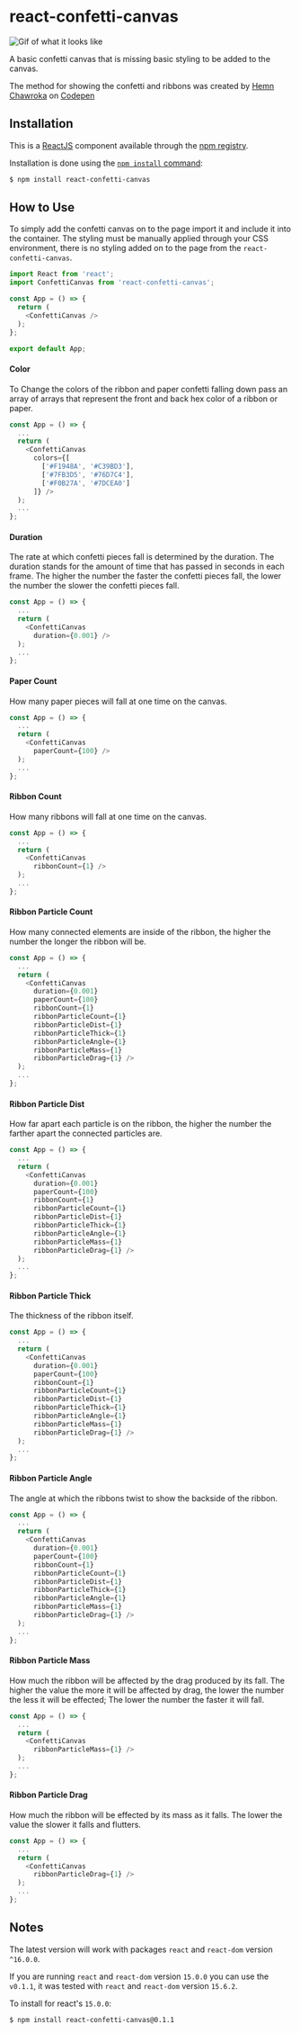 # react-confetti-canvas

![Gif of what it looks like](assets/canvas.gif)

A basic confetti canvas that is missing basic styling to be added to the canvas.

The method for showing the confetti and ribbons was created by [Hemn Chawroka](https://codepen.io/iprodev/) on [Codepen](https://codepen.io/iprodev/pen/azpWBr)

## Installation

This is a [ReactJS](https://reactjs.org/) component available through the
[npm registry](https://www.npmjs.com/).

Installation is done using the
[`npm install` command](https://docs.npmjs.com/getting-started/installing-npm-packages-locally):

```bash
$ npm install react-confetti-canvas
```

## How to Use

To simply add the confetti canvas on to the page import it and include it into the container. The styling must be manually applied through your CSS environment, there is no styling added on to the page from the `react-confetti-canvas`.

```javascript
import React from 'react';
import ConfettiCanvas from 'react-confetti-canvas';

const App = () => {
  return (
    <ConfettiCanvas />
  );
};

export default App;
```

#### Color

To Change the colors of the ribbon and paper confetti falling down pass an array of arrays that represent the front and back hex color of a ribbon or paper.

```javascript
const App = () => {
  ...
  return (
    <ConfettiCanvas
      colors={[
        ['#F1948A', '#C39BD3'],
        ['#7FB3D5', '#76D7C4'],
        ['#F0B27A', '#7DCEA0']
      ]} />
  );
  ...
};
```


#### Duration

The rate at which confetti pieces fall is determined by the duration. The duration stands for the amount of time that has passed in seconds in each frame. The higher the number the faster the confetti pieces fall, the lower the number the slower the confetti pieces fall.

```javascript
const App = () => {
  ...
  return (
    <ConfettiCanvas
      duration={0.001} />
  );
  ...
};
```

#### Paper Count

How many paper pieces will fall at one time on the canvas.

```javascript
const App = () => {
  ...
  return (
    <ConfettiCanvas
      paperCount={100} />
  );
  ...
};
```

#### Ribbon Count

How many ribbons will fall at one time on the canvas.

```javascript
const App = () => {
  ...
  return (
    <ConfettiCanvas
      ribbonCount={1} />
  );
  ...
};
```

#### Ribbon Particle Count

How many connected elements are inside of the ribbon, the higher the number the longer the ribbon will be.

```javascript
const App = () => {
  ...
  return (
    <ConfettiCanvas
      duration={0.001}
      paperCount={100}
      ribbonCount={1}
      ribbonParticleCount={1}
      ribbonParticleDist={1}
      ribbonParticleThick={1}
      ribbonParticleAngle={1}
      ribbonParticleMass={1}
      ribbonParticleDrag={1} />
  );
  ...
};
```

#### Ribbon Particle Dist

How far apart each particle is on the ribbon, the higher the number the farther apart the connected particles are.

```javascript
const App = () => {
  ...
  return (
    <ConfettiCanvas
      duration={0.001}
      paperCount={100}
      ribbonCount={1}
      ribbonParticleCount={1}
      ribbonParticleDist={1}
      ribbonParticleThick={1}
      ribbonParticleAngle={1}
      ribbonParticleMass={1}
      ribbonParticleDrag={1} />
  );
  ...
};
```

#### Ribbon Particle Thick

The thickness of the ribbon itself.

```javascript
const App = () => {
  ...
  return (
    <ConfettiCanvas
      duration={0.001}
      paperCount={100}
      ribbonCount={1}
      ribbonParticleCount={1}
      ribbonParticleDist={1}
      ribbonParticleThick={1}
      ribbonParticleAngle={1}
      ribbonParticleMass={1}
      ribbonParticleDrag={1} />
  );
  ...
};
```

#### Ribbon Particle Angle

The angle at which the ribbons twist to show the backside of the ribbon.

```javascript
const App = () => {
  ...
  return (
    <ConfettiCanvas
      duration={0.001}
      paperCount={100}
      ribbonCount={1}
      ribbonParticleCount={1}
      ribbonParticleDist={1}
      ribbonParticleThick={1}
      ribbonParticleAngle={1}
      ribbonParticleMass={1}
      ribbonParticleDrag={1} />
  );
  ...
};
```

#### Ribbon Particle Mass

How much the ribbon will be affected by the drag produced by its fall. The higher the value the more it will be affected by drag, the lower the number the less it will be effected; The lower the number the faster it will fall.

```javascript
const App = () => {
  ...
  return (
    <ConfettiCanvas
      ribbonParticleMass={1} />
  );
  ...
};
```

#### Ribbon Particle Drag

How much the ribbon will be effected by its mass as it falls. The lower the value the slower it falls and flutters.

```javascript
const App = () => {
  ...
  return (
    <ConfettiCanvas
      ribbonParticleDrag={1} />
  );
  ...
};
```


## Notes

The latest version will work with packages `react` and `react-dom` version `^16.0.0`.

If you are running `react` and `react-dom` version `15.0.0` you can use the `v0.1.1`, it was tested with `react` and `react-dom` version `15.6.2`.

To install for react's `15.0.0`:

```bash
$ npm install react-confetti-canvas@0.1.1
```